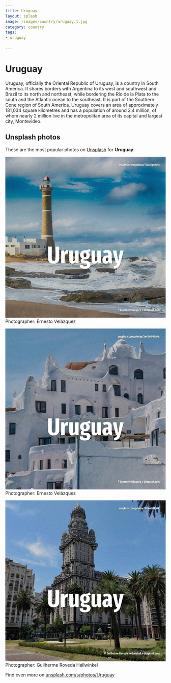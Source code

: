 ```yaml
---
title: Uruguay
layout: splash
image: /images/country/uruguay.1.jpg
category: country
tags:
- uruguay

---
```

# Uruguay

Uruguay, officially the Oriental Republic of Uruguay, is a country in South America. It shares borders with Argentina to its west and southwest and Brazil to its north and northeast,  while bordering the Río de la Plata to the south and the Atlantic ocean to the southeast. It is part of the Southern Cone region of South America. Uruguay covers an area of approximately 181,034 square kilometres  and has a population of around  3.4 million, of whom nearly 2 million live in the metropolitan area of its capital and largest  city, Montevideo.  

 
## Unsplash photos
These are the most popular photos on [Unsplash](https://unsplash.com) for **Uruguay**.
 
![Uruguay](/images/country/uruguay.1.jpg)
Photographer:  Ernesto Velázquez
 
![Uruguay](/images/country/uruguay.2.jpg)
Photographer:  Ernesto Velázquez
 
![Uruguay](/images/country/uruguay.3.jpg)
Photographer:  Guilherme Roveda Hellwinkel
 
Find even more on [unsplash.com/s/photos/Uruguay](https://unsplash.com/s/photos/Uruguay)
 
